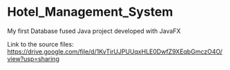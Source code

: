 # Hotel_Management_System
My first Database fused Java project developed with JavaFX

Link to the source files: https://drive.google.com/file/d/1KvTirUJPUUqxHLE0DwfZ9XEqbGmczO4O/view?usp=sharing
